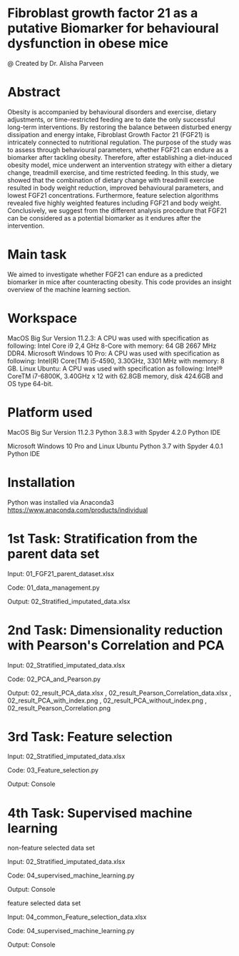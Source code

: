 # Fibroblast growth factor 21 as a putative Biomarker for behavioural dysfunction in obese mice
@ Created by Dr. Alisha Parveen

# Abstract
Obesity is accompanied by behavioural disorders and exercise, dietary adjustments, or time-restricted feeding are to date the only successful long-term interventions. By restoring the balance between disturbed energy dissipation and energy intake, Fibroblast Growth Factor 21 (FGF21) is intricately connected to nutritional regulation. The purpose of the study was to assess through behavioural parameters, whether FGF21 can endure as a biomarker after tackling obesity. Therefore, after establishing a diet-induced obesity model, mice underwent an intervention strategy with either a dietary change, treadmill exercise, and time restricted feeding. In this study, we showed that the combination of dietary change with treadmill exercise resulted in body weight reduction, improved behavioural parameters, and lowest FGF21 concentrations. Furthermore, feature selection algorithms revealed five highly weighted features including FGF21 and body weight. Conclusively, we suggest from the different analysis procedure that FGF21 can be considered as a potential biomarker as it endures after the intervention.

# Main task
We aimed to investigate whether FGF21 can endure as a predicted biomarker in mice after counteracting obesity. This code provides an insight overview of the machine learning section.

# Workspace
MacOS Big Sur Version 11.2.3:
A CPU was used with specification as following: Intel Core i9 2,4 GHz 8-Core with memory: 64 GB 2667 MHz DDR4.
Microsoft Windows 10 Pro:
A CPU was used with specification as following: Intel(R) Core(TM) i5-4590, 3.30GHz, 3301 MHz with memory: 8 GB.
Linux Ubuntu:
A CPU was used with specification as following: Intel® CoreTM i7-6800K, 3.40GHz x 12 with 62.8GB memory, disk 424.6GB and OS type 64-bit. 

# Platform used
MacOS Big Sur Version 11.2.3
Python 3.8.3 with Spyder 4.2.0 Python IDE

Microsoft Windows 10 Pro and Linux Ubuntu
Python 3.7 with Spyder 4.0.1 Python IDE

# Installation
Python was installed via Anaconda3
https://www.anaconda.com/products/individual


# 1st Task: Stratification from the parent data set
Input: 01_FGF21_parent_dataset.xlsx

Code: 01_data_management.py

Output: 02_Stratified_imputated_data.xlsx

# 2nd Task: Dimensionality reduction with Pearson's Correlation and PCA
Input: 02_Stratified_imputated_data.xlsx

Code: 02_PCA_and_Pearson.py

Output: 02_result_PCA_data.xlsx ,
        02_result_Pearson_Correlation_data.xlsx ,
        02_result_PCA_with_index.png ,
        02_result_PCA_without_index.png ,
        02_result_Pearson_Correlation.png 

# 3rd Task: Feature selection
Input: 02_Stratified_imputated_data.xlsx

Code: 03_Feature_selection.py

Output: Console

# 4th Task: Supervised machine learning
non-feature selected data set

Input: 02_Stratified_imputated_data.xlsx

Code: 04_supervised_machine_learning.py

Output: Console


feature selected data set

Input: 04_common_Feature_selection_data.xlsx

Code: 04_supervised_machine_learning.py

Output: Console
